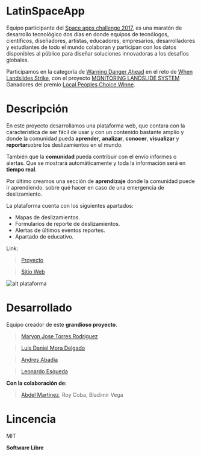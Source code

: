 # LatinSpaceApp
Equipo participante del [Space apps challenge 2017](https://2017.spaceappschallenge.org/),
es una maratón de desarrollo tecnológico dos días en donde equipos de tecnólogos, científicos,
diseñadores, artistas, educadores, empresarios, desarrolladores y estudiantes de todo el mundo colaboran 
y participan con los datos disponibles al público para diseñar soluciones innovadoras a los desafíos globales. 

Participamos en la categoría de [Warning Danger Ahead](https://2017.spaceappschallenge.org/challenges/warning-danger-ahead) 
en el reto de [When Landslides Strike](https://2017.spaceappschallenge.org/challenges/warning-danger-ahead/when-landslides-strike/details), 
con el proyecto [MONITORING LANDSLIDE SYSTEM](https://2017.spaceappschallenge.org/challenges/warning-danger-ahead/when-landslides-strike/teams/latinspaceapp/project)
Ganadores del premio [Local Peoples Choice Winne](https://2017.spaceappschallenge.org/locations/panama-city/).

# Descripción
En este proyecto desarrollamos una plataforma web, que contara con la característica de ser fácil de usar y con un contenido bastante amplio y
 donde la comunidad pueda **aprender**, **analizar**, **conocer**, **visualizar** y **reportar**sobre los deslizamientos en el mundo.

También que la **comunidad** pueda contribuir con el envío informes o alertas. Que se mostrará automáticamente y toda la información será en **tiempo real**. 

Por último creamos una sección de **aprendizaje** donde la comunidad puede ir aprendiendo. sobre qué hacer en caso de una emergencia de deslizamiento.

La plataforma cuenta con los siguientes apartados:
 - Mapas de deslizamientos.
 - Formularios de reporte de deslizamientos.
 - Alertas de últimos eventos reportes.
 - Apartado de educativo.

Link:
> [Proyecto](https://2017.spaceappschallenge.org/challenges/warning-danger-ahead/when-landslides-strike/teams/latinspaceapp/project)

> [Sitio Web](http://latinspace.ml/)

![alt plataforma](https://api-2017.spaceappschallenge.org/team-photos/DsjWITOgmdRdttO8pKWWaV7O2Lc=/4452/width-800/)

# Desarrollado
Equipo creador de este **grandioso proyecto**.
> [Maryon Jose Torres Rodriguez](https://github.com/maryito) 

> [Luis Daniel Mora Delgado](https://github.com/luismora2297)

> [Andres Abadia](https://github.com/andrew962)

> [Leonardo Esqueda](https://github.com/ShaoranD3)

**Con la colaboración de:**
> [Abdel Martinez](https://github.com/ampotty), Roy Coba, Bladimir Vega


# Lincencia

MIT

**Software Libre**